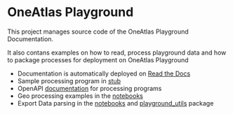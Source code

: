 # OneAtlas Playground

This project manages source code of the OneAtlas Playground Documentation.

It also contans examples on how to read, process playground data and how to package processes for deployment on OneAtlas Playground

* Documentation is automatically deployed on [Read the Docs](http://playground-docs.readthedocs.io/)
* Sample processing program in [stub](http://github.com/airbusgeo/playground-docs/tree/master/stub)
* OpenAPI [documentation](https://airbusgeo.github.io/geoapi-viewer/?url=https://raw.githubusercontent.com/airbusgeo/playground-docs/master/api/api_geo_process_v1.0.0.yaml) for processing programs
* Geo processing examples in the [notebooks](http://github.com/airbusgeo/playground-docs/tree/master/notebooks)
* Export Data parsing in the [notebooks](http://github.com/airbusgeo/playground-docs/tree/master/notebooks) and [playground_utils](http://github.com/airbusgeo/playground-docs/tree/master/playground_utils) package